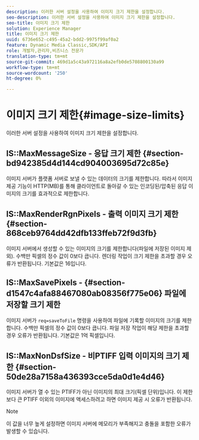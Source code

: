 ```yaml
---
description: 이러한 서버 설정을 사용하여 이미지 크기 제한을 설정합니다.
seo-description: 이러한 서버 설정을 사용하여 이미지 크기 제한을 설정합니다.
seo-title: 이미지 크기 제한
solution: Experience Manager
title: 이미지 크기 제한
uuid: 6736e652-c495-45a2-bdd2-9975f99af0a2
feature: Dynamic Media Classic,SDK/API
role: 개발자,관리자,비즈니스 전문가
translation-type: tm+mt
source-git-commit: 469d1a5c43a972116a8a2efb0de5708800130a99
workflow-type: tm+mt
source-wordcount: '250'
ht-degree: 0%

---
```



# 이미지 크기 제한{#image-size-limits}

이러한 서버 설정을 사용하여 이미지 크기 제한을 설정합니다.

## IS::MaxMessageSize - 응답 크기 제한 {#section-bd942385d4d144cd904003695d72c85e}

이미지 서버가 플랫폼 서버로 보낼 수 있는 데이터의 크기를 제한합니다. 따라서 이미지 제공 기능이 HTTP(MB)를 통해 클라이언트로 돌아갈 수 있는 인코딩된/압축된 응답 이미지의 크기를 효과적으로 제한합니다.

## IS::MaxRenderRgnPixels - 출력 이미지 크기 제한 {#section-868ceb9764dd42dfb133ffeb72f9d3fb}

이미지 서버에서 생성할 수 있는 이미지의 크기를 제한합니다(파일에 저장된 이미지 제외). 수백만 픽셀의 정수 값이 0보다 큽니다. 렌더링 작업이 크기 제한을 초과할 경우 오류가 반환됩니다. 기본값은 16입니다.

## IS::MaxSavePixels - {#section-d1547c4afa88467080ab08356f775e06} 파일에 저장할 크기 제한

이미지 서버가 `req=saveToFile` 명령을 사용하여 파일에 기록할 이미지의 크기를 제한합니다. 수백만 픽셀의 정수 값이 0보다 큽니다. 파일 저장 작업이 해당 제한을 초과할 경우 오류가 반환됩니다. 기본값은 1억 픽셀입니다.

## IS::MaxNonDsfSize - 비PTIFF 입력 이미지의 크기 제한 {#section-50de28a7158a436393cce5da0d1e4d46}

이미지 서버가 열 수 있는 PTIFF가 아닌 이미지의 최대 크기(픽셀 단위)입니다. 이 제한보다 큰 PTIFF 이외의 이미지에 액세스하려고 하면 이미지 제공 시 오류가 반환됩니다.

>[!NOTE]
>
>이 값을 너무 높게 설정하면 이미지 서버에 메모리가 부족해지고 충돌을 포함한 오류가 발생할 수 있습니다.

